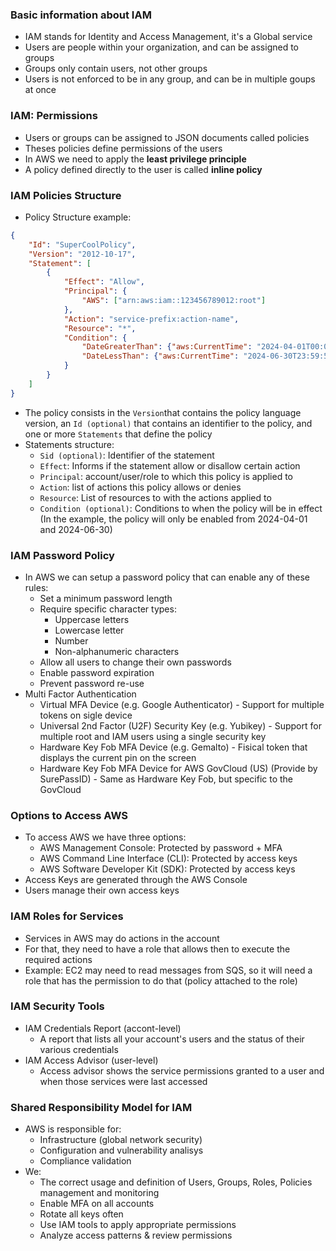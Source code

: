 ### Basic information about IAM
- IAM stands for Identity and Access Management, it's a Global service
- Users are people within your organization, and can be assigned to groups
- Groups only contain users, not other groups
- Users is not enforced to be in any group, and can be in multiple goups at once

### IAM: Permissions
- Users or groups can be assigned to JSON documents called policies
- Theses policies define permissions of the users
- In AWS we need to apply the **least privilege principle**
- A policy defined directly to the user is called **inline policy**

### IAM Policies Structure

- Policy Structure example:
```json
{
	"Id": "SuperCoolPolicy",
    "Version": "2012-10-17",
    "Statement": [
        {
            "Effect": "Allow",
            "Principal": {
	            "AWS": ["arn:aws:iam::123456789012:root"]
            },
            "Action": "service-prefix:action-name",
            "Resource": "*",
            "Condition": {
                "DateGreaterThan": {"aws:CurrentTime": "2024-04-01T00:00:00Z"},
                "DateLessThan": {"aws:CurrentTime": "2024-06-30T23:59:59Z"}
            }
        }
    ]
}
```

- The policy consists in the `Version`that contains the policy language version, an `Id (optional)` that contains an identifier to the policy, and one or more `Statements` that define the policy
- Statements structure:
	- `Sid (optional)`: Identifier of the statement
	- `Effect`: Informs if the statement allow or disallow certain action
	- `Principal`: account/user/role to which this policy is applied to
	- `Action`: list of actions this policy allows or denies
	- `Resource`: List of resources to with the actions applied to
	- `Condition (optional)`: Conditions to when the policy will be in effect (In the example, the policy will only be enabled from 2024-04-01 and 2024-06-30)

### IAM Password Policy
- In AWS we can setup a password policy that can enable any of these rules:
	- Set a minimum password length
	- Require specific character types:
		- Uppercase letters
		- Lowercase letter
		- Number
		- Non-alphanumeric characters
	- Allow all users to change their own passwords
	- Enable password expiration
	- Prevent password re-use
- Multi Factor Authentication
	- Virtual MFA Device (e.g. Google Authenticator) - Support for multiple tokens on sigle device
	- Universal 2nd Factor (U2F) Security Key (e.g. Yubikey) - Support for multiple root and IAM users using a single security key
	- Hardware Key Fob MFA Device (e.g. Gemalto) - Fisical token that displays the current pin on the screen
	- Hardware Key Fob MFA Device for AWS GovCloud (US) (Provide by SurePassID) - Same as Hardware Key Fob, but specific to the GovCloud

### Options to Access AWS
- To access AWS we have three options:
	- AWS Management Console: Protected by password + MFA
	- AWS Command Line Interface (CLI): Protected by access keys
	- AWS Software Developer Kit (SDK): Protected by access keys
- Access Keys are generated through the AWS Console
- Users manage their own access keys

### IAM Roles for Services
- Services in AWS may do actions in the account
- For that, they need to have a role that allows then to execute the required actions
- Example: EC2 may need to read messages from SQS, so it will need a role that has the permission to do that (policy attached to the role)

### IAM Security Tools
- IAM Credentials Report (accont-level)
	- A report that lists all your account's users and the status of their various credentials
- IAM Access Advisor (user-level)
	- Access advisor shows the service permissions granted to a user and when those services were last accessed

### Shared Responsibility Model for IAM
- AWS is responsible for:
	- Infrastructure (global network security)
	- Configuration and vulnerability analisys
	- Compliance validation
- We:
	- The correct usage and definition of Users, Groups, Roles, Policies management and monitoring
	- Enable MFA on all accounts
	- Rotate all keys often
	- Use IAM tools to apply appropriate permissions
	- Analyze access patterns & review permissions